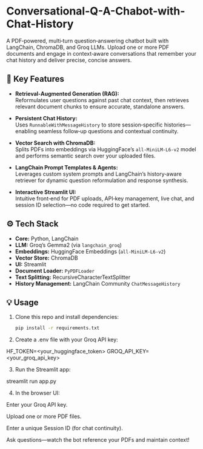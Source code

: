 # Conversational-Q-A-Chabot-with-Chat-History

A PDF‑powered, multi‑turn question‑answering chatbot built with LangChain, ChromaDB, and Groq LLMs. Upload one or more PDF documents and engage in context‑aware conversations that remember your chat history and deliver precise, concise answers.

## 🚀 Key Features

- **Retrieval‑Augmented Generation (RAG):**  
  Reformulates user questions against past chat context, then retrieves relevant document chunks to ensure accurate, standalone answers.

- **Persistent Chat History:**  
  Uses `RunnableWithMessageHistory` to store session‑specific histories—enabling seamless follow‑up questions and contextual continuity.

- **Vector Search with ChromaDB:**  
  Splits PDFs into embeddings via HuggingFace’s `all‑MiniLM‑L6‑v2` model and performs semantic search over your uploaded files.

- **LangChain Prompt Templates & Agents:**  
  Leverages custom system prompts and LangChain’s history‑aware retriever for dynamic question reformulation and response synthesis.

- **Interactive Streamlit UI:**  
  Intuitive front‑end for PDF uploads, API‑key management, live chat, and session ID selection—no code required to get started.

## ⚙️ Tech Stack

- **Core:** Python, LangChain  
- **LLM:** Groq’s Gemma2 (via `langchain_groq`)  
- **Embeddings:** HuggingFace Embeddings (`all‑MiniLM‑L6‑v2`)  
- **Vector Store:** ChromaDB  
- **UI:** Streamlit  
- **Document Loader:** `PyPDFLoader`  
- **Text Splitting:** RecursiveCharacterTextSplitter  
- **History Management:** LangChain Community `ChatMessageHistory`  

## 💡 Usage

1. Clone this repo and install dependencies:  
   ```bash
   pip install -r requirements.txt

2. Create a .env file with your Groq API key:

HF_TOKEN=<your_huggingface_token>
GROQ_API_KEY=<your_groq_api_key>

3. Run the Streamlit app:

streamlit run app.py

4. In the browser UI:
   
Enter your Groq API key.

Upload one or more PDF files.

Enter a unique Session ID (for chat continuity).

Ask questions—watch the bot reference your PDFs and maintain context!
